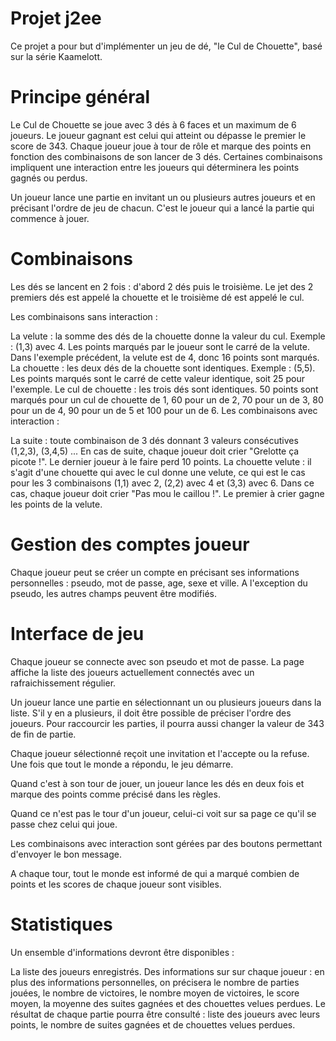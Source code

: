 # Projet j2ee
Ce projet a pour but d'implémenter un jeu de dé, "le Cul de Chouette", basé sur la série Kaamelott.

# Principe général
Le Cul de Chouette se joue avec 3 dés à 6 faces et un maximum de 6 joueurs. Le joueur gagnant est celui qui atteint ou dépasse le premier le score de 343. Chaque joueur joue à tour de rôle et marque des points en fonction des combinaisons de son lancer de 3 dés. Certaines combinaisons impliquent une interaction entre les joueurs qui déterminera les points gagnés ou perdus.

Un joueur lance une partie en invitant un ou plusieurs autres joueurs et en précisant l'ordre de jeu de chacun. C'est le joueur qui a lancé la partie qui commence à jouer.

# Combinaisons
Les dés se lancent en 2 fois : d'abord 2 dés puis le troisième. Le jet des 2 premiers dés est appelé la chouette et le troisième dé est appelé le cul.

Les combinaisons sans interaction :

La velute : la somme des dés de la chouette donne la valeur du cul. Exemple : (1,3) avec 4. Les points marqués par le joueur sont le carré de la velute. Dans l'exemple précédent, la velute est de 4, donc 16 points sont marqués.
La chouette : les deux dés de la chouette sont identiques. Exemple : (5,5). Les points marqués sont le carré de cette valeur identique, soit 25 pour l'exemple.
Le cul de chouette : les trois dés sont identiques. 50 points sont marqués pour un cul de chouette de 1, 60 pour un de 2, 70 pour un de 3, 80 pour un de 4, 90 pour un de 5 et 100 pour un de 6.
Les combinaisons avec interaction :

La suite : toute combinaison de 3 dés donnant 3 valeurs consécutives (1,2,3), (3,4,5) ... En cas de suite, chaque joueur doit crier "Grelotte ça picote !". Le dernier joueur à le faire perd 10 points.
La chouette velute : il s'agit d'une chouette qui avec le cul donne une velute, ce qui est le cas pour les 3 combinaisons (1,1) avec 2, (2,2) avec 4 et (3,3) avec 6. Dans ce cas, chaque joueur doit crier "Pas mou le caillou !". Le premier à crier gagne les points de la velute.

# Gestion des comptes joueur
Chaque joueur peut se créer un compte en précisant ses informations personnelles : pseudo, mot de passe, age, sexe et ville. A l'exception du pseudo, les autres champs peuvent être modifiés.

# Interface de jeu
Chaque joueur se connecte avec son pseudo et mot de passe. La page affiche la liste des joueurs actuellement connectés avec un rafraichissement régulier.

Un joueur lance une partie en sélectionnant un ou plusieurs joueurs dans la liste. S'il y en a plusieurs, il doit être possible de préciser l'ordre des joueurs. Pour raccourcir les parties, il pourra aussi changer la valeur de 343 de fin de partie.

Chaque joueur sélectionné reçoit une invitation et l'accepte ou la refuse. Une fois que tout le monde a répondu, le jeu démarre.

Quand c'est à son tour de jouer, un joueur lance les dés en deux fois et marque des points comme précisé dans les règles.

Quand ce n'est pas le tour d'un joueur, celui-ci voit sur sa page ce qu'il se passe chez celui qui joue.

Les combinaisons avec interaction sont gérées par des boutons permettant d'envoyer le bon message.

A chaque tour, tout le monde est informé de qui a marqué combien de points et les scores de chaque joueur sont visibles.

# Statistiques
Un ensemble d'informations devront être disponibles :

La liste des joueurs enregistrés.
Des informations sur sur chaque joueur : en plus des informations personnelles, on précisera le nombre de parties jouées, le nombre de victoires, le nombre moyen de victoires, le score moyen, la moyenne des suites gagnées et des chouettes velues perdues.
Le résultat de chaque partie pourra être consulté : liste des joueurs avec leurs points, le nombre de suites gagnées et de chouettes velues perdues.
